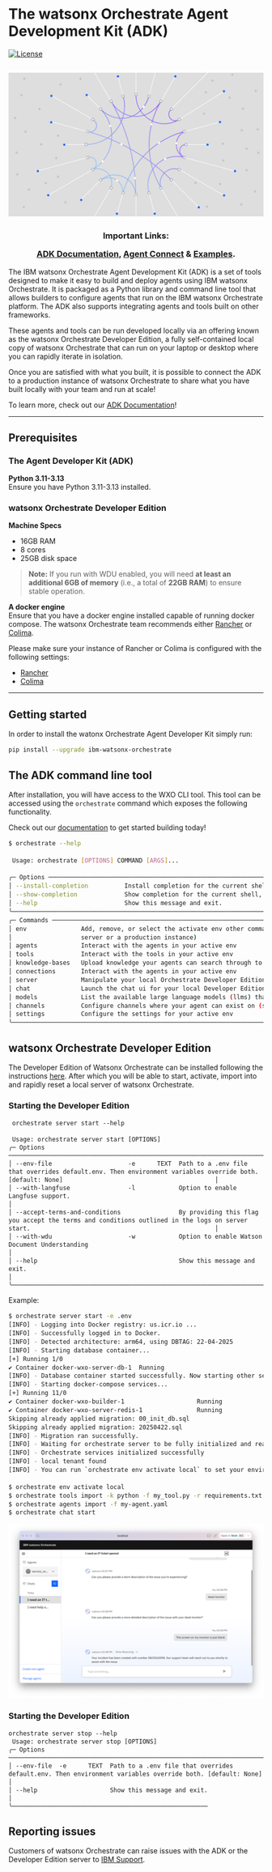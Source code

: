 # The watsonx Orchestrate Agent Development Kit (ADK)
[![License](https://img.shields.io/pypi/l/ibm-watsonx-orchestrate)](LICENSE)

[//]: # (![PyPI - Downloads]&#40;https://img.shields.io/pypi/dm/ibm-watsonx-orchestrate&#41;)

<html>
    <h2 align="center">
      <img src="./_docs/assets/watsonx-orchestrate-hero.png" width="512"/>
    </h2>
    <h3 align="center">
      <p>Important Links:</p>
      <a href="https://developer.watson-orchestrate.ibm.com">ADK Documentation</a>,
      <a href="https://connect.watson-orchestrate.ibm.com">Agent Connect</a> &
      <a href="https://github.com/IBM/ibm-watsonx-orchestrate-adk/tree/main/examples/agent_builder">Examples</a>.
    </h3>
</html>


The IBM watsonx Orchestrate Agent Development Kit (ADK) is a set of tools designed to make it easy to build and deploy 
agents using IBM watsonx Orchestrate. It is packaged as a Python library and command line 
tool that allows builders to configure agents that run on the IBM watsonx Orchestrate platform. The ADK also supports 
integrating agents and tools built on other frameworks.

These agents and tools can be run developed locally via an offering known as the watsonx Orchestrate Developer Edition,
a fully self-contained local copy of watsonx Orchestrate that can run on your laptop or desktop where you can rapidly
iterate in isolation.

Once you are satisfied with what you built, it is possible to connect the ADK to a production instance of 
watsonx Orchestrate to share what you have built locally with your team and run at scale!

To learn more, check out our <a href="https://developer.watson-orchestrate.ibm.com">ADK Documentation</a>!

------------------------------------------

## Prerequisites
### The Agent Developer Kit (ADK)
**Python 3.11-3.13**  
  Ensure you have Python 3.11-3.13 installed.

### watsonx Orchestrate Developer Edition
**Machine Specs**
- 16GB RAM
- 8 cores
- 25GB disk space

> **Note:** If you run with WDU enabled, you will need **at least an additional 6GB of memory** (i.e., a total of **22GB RAM**) to ensure stable operation.

**A docker engine**   
  Ensure that you have a docker engine installed capable of running docker compose.
  The watsonx Orchestrate team recommends either [Rancher](https://rancherdesktop.io/) or [Colima](https://github.com/abiosoft/colima).

  Please make sure your instance of Rancher or Colima is configured with the following settings:
  * [Rancher](./_docs/recommended-docker-settings/rancher-settings.md)
  * [Colima](./_docs/recommended-docker-settings/coilma-settings.md)

------------------------------------------

## Getting started
In order to install the watonx Orchestrate Agent Developer Kit simply run:
```bash
pip install --upgrade ibm-watsonx-orchestrate
```



## The ADK command line tool
After installation, you will have access to the WXO CLI tool. This tool can be accessed using the `orchestrate` command 
which exposes the following functionality.

Check out our [documentation](https://developer.watson-orchestrate.ibm.com/) to get started building today!

```bash
$ orchestrate --help
                                                                                                                   
 Usage: orchestrate [OPTIONS] COMMAND [ARGS]...                                                                    
                                                                                                                   
╭─ Options ───────────────────────────────────────────────────────────────────────────────────────────────────────╮
│ --install-completion          Install completion for the current shell.                                         │
│ --show-completion             Show completion for the current shell, to copy it or customize the installation.  │
│ --help                        Show this message and exit.                                                       │
╰─────────────────────────────────────────────────────────────────────────────────────────────────────────────────╯
╭─ Commands ──────────────────────────────────────────────────────────────────────────────────────────────────────╮
│ env               Add, remove, or select the activate env other commands will interact with (either your local  │
│                   server or a production instance)                                                              │
│ agents            Interact with the agents in your active env                                                   │
│ tools             Interact with the tools in your active env                                                    │
│ knowledge-bases   Upload knowledge your agents can search through to your active env                            │
│ connections       Interact with the agents in your active env                                                   │
│ server            Manipulate your local Orchestrate Developer Edition server [requires an Entitlement]          │
│ chat              Launch the chat ui for your local Developer Edition server [requires docker pull credentials]     │
│ models            List the available large language models (llms) that can be used in your agent definitions    │
│ channels          Configure channels where your agent can exist on (such as embedded webchat)                   │
│ settings          Configure the settings for your active env                                                    │
╰─────────────────────────────────────────────────────────────────────────────────────────────────────────────────╯
```

## watsonx Orchestrate Developer Edition
The Developer Edition of Watsonx Orchestrate can be installed following the
instructions [here](https://developer.watson-orchestrate.ibm.com/getting_started/wxOde_setup). After which
you will be able to start, activate, import into and rapidly reset a local server of watsonx Orchestrate.

### Starting the Developer Edition

```
 orchestrate server start --help                           
     
 Usage: orchestrate server start [OPTIONS]                                                                                     
╭─ Options ───────────────────────────────────────────────────────────────────────────────────────────────────────────────────────────────────────────────────────────────────────────────────────╮
│ --env-file                     -e      TEXT  Path to a .env file that overrides default.env. Then environment variables override both. [default: None]                                          │
│ --with-langfuse                -l            Option to enable Langfuse support.                                                                                                                 │
│ --accept-terms-and-conditions                By providing this flag you accept the terms and conditions outlined in the logs on server start.                                                   │
│ --with-wdu                     -w            Option to enable Watson Document Understanding                                                                                                     │
│ --help                                       Show this message and exit.                                                                                                                        │
╰─────────────────────────────────────────────────────────────────────────────────────────────────────────────────────────────────────────────────────────────────────────────────────────────────╯
```

Example:

```bash
$ orchestrate server start -e .env
[INFO] - Logging into Docker registry: us.icr.io ...
[INFO] - Successfully logged in to Docker.
[INFO] - Detected architecture: arm64, using DBTAG: 22-04-2025
[INFO] - Starting database container...
[+] Running 1/0
✔ Container docker-wxo-server-db-1  Running                                                                                                                                                          0.0s
[INFO] - Database container started successfully. Now starting other services...
[INFO] - Starting docker-compose services...
[+] Running 11/0
✔ Container docker-wxo-builder-1                    Running                                                                                                                                          0.0s
✔ Container docker-wxo-server-redis-1               Running              
Skipping already applied migration: 00_init_db.sql
Skipping already applied migration: 20250422.sql
[INFO] - Migration ran successfully.
[INFO] - Waiting for orchestrate server to be fully initialized and ready...
[INFO] - Orchestrate services initialized successfully
[INFO] - local tenant found
[INFO] - You can run `orchestrate env activate local` to set your environment or `orchestrate chat start` to start the UI service and begin chatting.

$ orchestrate env activate local
$ orchestrate tools import -k python -f my_tool.py -r requirements.txt
$ orchestrate agents import -f my-agent.yaml
$ orchestrate chat start
```
![img.png](./_docs/assets/chat-example.png)

### Starting the Developer Edition

```
orchestrate server stop --help                                           
 Usage: orchestrate server stop [OPTIONS]                                                                                                                                                          
╭─ Options ───────────────────────────────────────────────────────────────────────────────────────────────────────────────────────────────────────────────────────────────────────────────────────╮
│ --env-file  -e      TEXT  Path to a .env file that overrides default.env. Then environment variables override both. [default: None]                                                             │
│ --help                    Show this message and exit.                                                                                                                                           │
╰──────────────────────────────────────────────────────
```

## Reporting issues
Customers of watsonx Orchestrate can raise issues with the ADK or the Developer Edition server to [IBM Support](https://www.ibm.com/mysupport/s/topic/0TO3p000000A6YLGA0/watsonx-orchestrate?productId=01t3p00000SsRnhAAF&language=en_US).
